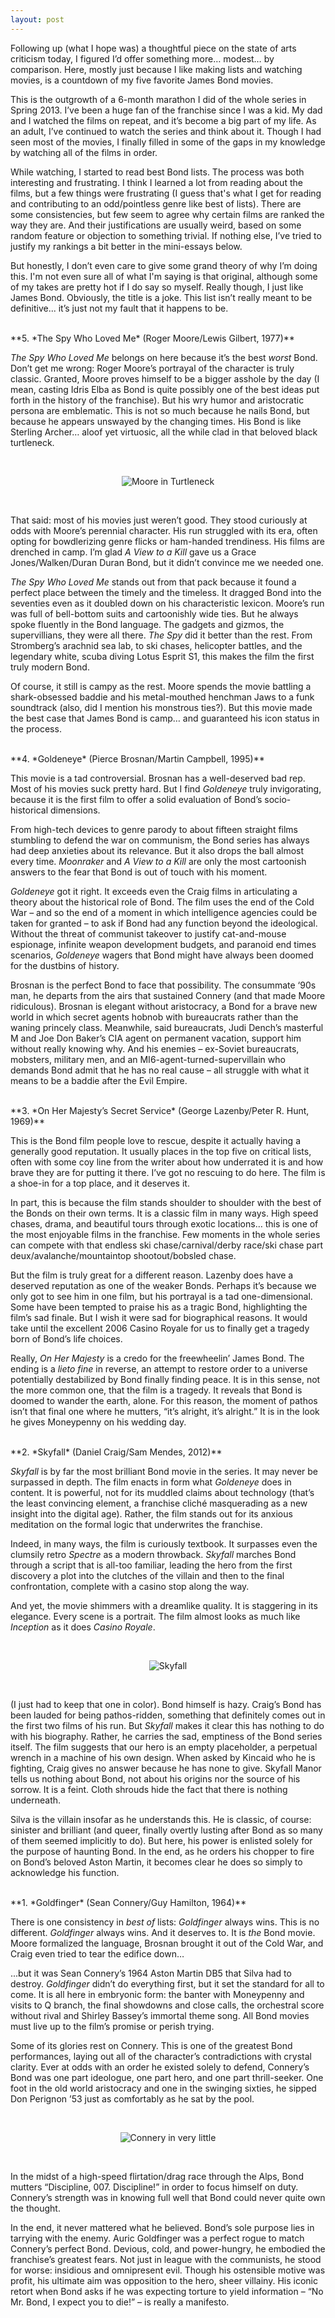 ```yaml
---
layout: post
---
```


Following up (what I hope was) a thoughtful piece on the state of arts criticism today, I figured I’d offer something more… modest… by comparison. Here, mostly just because I like making lists and watching movies, is a countdown of my five favorite James Bond movies.

This is the outgrowth of a 6-month marathon I did of the whole series in Spring 2013. I’ve been a huge fan of the franchise since I was a kid. My dad and I watched the films on repeat, and it’s become a big part of my life. As an adult, I’ve continued to watch the series and think about it. Though I had seen most of the movies, I finally filled in some of the gaps in my knowledge by watching all of the films in order.

While watching, I started to read best Bond lists. The process was both interesting and frustrating. I think I learned a lot from reading about the films, but a few things were frustrating (I guess that's what I get for reading and contributing to an odd/pointless genre like best of lists). There are some consistencies, but few seem to agree why certain films are ranked the way they are. And their justifications are usually weird, based on some random feature or objection to something trivial. If nothing else, I’ve tried to justify my rankings a bit better in the mini-essays below.

But honestly, I don’t even care to give some grand theory of why I’m doing this. I'm not even sure all of what I'm saying is that original, although some of my takes are pretty hot if I do say so myself. Really though, I just like James Bond. Obviously, the title is a joke. This list isn’t really meant to be definitive... it’s just not my fault that it happens to be.

<br>
**5. *The Spy Who Loved Me* (Roger Moore/Lewis Gilbert, 1977)**


*The Spy Who Loved Me* belongs on here because it’s the best *worst* Bond. Don’t get me wrong: Roger Moore’s portrayal of the character is truly classic. Granted, Moore proves himself to be a bigger asshole by the day (I mean, casting Idris Elba as Bond is quite possibly one of the best ideas put forth in the history of the franchise). But his wry humor and aristocratic persona are emblematic. This is not so much because he nails Bond, but because he appears unswayed by the changing times. His Bond is like Sterling Archer… aloof yet virtuosic, all the while clad in that beloved black turtleneck.

<br>
<p align="center">
<img src="https://jarekervin.github.io/img_mooreturtle.jpg" alt="Moore in Turtleneck">
</p>
<br>

That said: most of his movies just weren’t good. They stood curiously at odds with Moore’s perennial character. His run struggled with its era, often opting for bowdlerizing genre flicks or ham-handed trendiness. His films are drenched in camp. I’m glad *A View to a Kill* gave us a Grace Jones/Walken/Duran Duran Bond, but it didn’t convince me we needed one.

*The Spy Who Loved Me* stands out from that pack because it found a perfect place between the timely and the timeless. It dragged Bond into the seventies even as it doubled down on his characteristic lexicon. Moore’s run was full of bell-bottom suits and cartoonishly wide ties. But he always spoke fluently in the Bond language. The gadgets and gizmos, the supervillians, they were all there. *The Spy* did it better than the rest. From Stromberg’s arachnid sea lab, to ski chases, helicopter battles, and the legendary white, scuba diving Lotus Esprit S1, this makes the film the first truly modern Bond.

Of course, it still is campy as the rest. Moore spends the movie battling a shark-obsessed baddie and his metal-mouthed henchman Jaws to a funk soundtrack (also, did I mention his monstrous ties?). But this movie made the best case that James Bond is camp… and guaranteed his icon status in the process.

<br>
**4. *Goldeneye* (Pierce Brosnan/Martin Campbell, 1995)**

This movie is a tad controversial. Brosnan has a well-deserved bad rep. Most of his movies suck pretty hard. But I find *Goldeneye* truly invigorating, because it is the first film to offer a solid evaluation of Bond’s socio-historical dimensions.

From high-tech devices to genre parody to about fifteen straight films stumbling to defend the war on communism, the Bond series has always had deep anxieties about its relevance. But it also drops the ball almost every time. *Moonraker* and *A View to a Kill* are only the most cartoonish answers to the fear that Bond is out of touch with his moment.

*Goldeneye* got it right. It exceeds even the Craig films in articulating a theory about the historical role of Bond. The film uses the end of the Cold War – and so the end of a moment in which intelligence agencies could be taken for granted – to ask if Bond had any function beyond the ideological. Without the threat of communist takeover to justify cat-and-mouse espionage, infinite weapon development budgets, and paranoid end times scenarios, *Goldeneye* wagers that Bond might have always been doomed for the dustbins of history.

Brosnan is the perfect Bond to face that possibility. The consummate ‘90s man, he departs from the airs that sustained Connery (and that made Moore ridiculous). Brosnan is elegant without aristocracy, a Bond for a brave new world in which secret agents hobnob with bureaucrats rather than the waning princely class. Meanwhile, said bureaucrats, Judi Dench’s masterful M and Joe Don Baker’s CIA agent on permanent vacation, support him without really knowing why. And his enemies – ex-Soviet bureaucrats, mobsters, military men, and an MI6-agent-turned-supervillain who demands Bond admit that he has no real cause – all struggle with what it means to be a baddie after the Evil Empire.

<br>
**3. *On Her Majesty’s Secret Service* (George Lazenby/Peter R. Hunt, 1969)**

This is the Bond film people love to rescue, despite it actually having a generally good reputation. It usually places in the top five on critical lists, often with some coy line from the writer about how underrated it is and how brave they are for putting it there. I’ve got no rescuing to do here. The film is a shoe-in for a top place, and it deserves it.

In part, this is because the film stands shoulder to shoulder with the best of the Bonds on their own terms. It is a classic film in many ways. High speed chases, drama, and beautiful tours through exotic locations… this is one of the most enjoyable films in the franchise. Few moments in the whole series can compete with that endless ski chase/carnival/derby race/ski chase part deux/avalanche/mountaintop shootout/bobsled chase.

But the film is truly great for a different reason. Lazenby does have a deserved reputation as one of the weaker Bonds. Perhaps it’s because we only got to see him in one film, but his portrayal is a tad one-dimensional. Some have been tempted to praise his as a tragic Bond, highlighting the film’s sad finale. But I wish it were sad for biographical reasons. It would take until the excellent 2006 Casino Royale for us to finally get a tragedy born of Bond’s life choices.

Really, *On Her Majesty* is a credo for the freewheelin’ James Bond. The ending is a *lieto fine* in reverse, an attempt to restore order to a universe potentially destabilized by Bond finally finding peace. It is in this sense, not the more common one, that the film is a tragedy. It reveals that Bond is doomed to wander the earth, alone. For this reason, the moment of pathos isn’t that final one where he mutters, “it’s alright, it’s alright.” It is in the look he gives Moneypenny on his wedding day.

<br>
**2. *Skyfall* (Daniel Craig/Sam Mendes, 2012)**

*Skyfall* is by far the most brilliant Bond movie in the series. It may never be surpassed in depth. The film enacts in form what *Goldeneye* does in content. It is powerful, not for its muddled claims about technology (that’s the least convincing element, a franchise cliché masquerading as a new insight into the digital age). Rather, the film stands out for its anxious meditation on the formal logic that underwrites the franchise.

Indeed, in many ways, the film is curiously textbook. It surpasses even the clumsily retro *Spectre* as a modern throwback. *Skyfall* marches Bond through a script that is all-too familiar, leading the hero from the first discovery a plot into the clutches of the villain and then to the final confrontation, complete with a casino stop along the way.

And yet, the movie shimmers with a dreamlike quality. It is staggering in its elegance. Every scene is a portrait. The film almost looks as much like *Inception* as it does *Casino Royale*.

<br>
<p align="center">
<img src="https://jarekervin.github.io/img_skyfall.jpg" alt="Skyfall">
</p>
<br>

(I just had to keep that one in color). Bond himself is hazy. Craig’s Bond has been lauded for being pathos-ridden, something that definitely comes out in the first two films of his run. But *Skyfall* makes it clear this has nothing to do with his biography. Rather, he carries the sad, emptiness of the Bond series itself. The film suggests that our hero is an empty placeholder, a perpetual wrench in a machine of his own design. When asked by Kincaid who he is fighting, Craig gives no answer because he has none to give. Skyfall Manor tells us nothing about Bond, not about his origins nor the source of his sorrow. It is a feint. Cloth shrouds hide the fact that there is nothing underneath.

Silva is the villain insofar as he understands this. He is classic, of course: sinister and brilliant (and queer, finally overtly lusting after Bond as so many of them seemed implicitly to do). But here, his power is enlisted solely for the purpose of haunting Bond. In the end, as he orders his chopper to fire on Bond’s beloved Aston Martin, it becomes clear he does so simply to acknowledge his function.

<br>
**1. *Goldfinger* (Sean Connery/Guy Hamilton, 1964)**

There is one consistency in *best of* lists: *Goldfinger* always wins. This is no different. *Goldfinger* always wins. And it deserves to. It is *the* Bond movie. Moore formalized the language, Brosnan brought it out of the Cold War, and Craig even tried to tear the edifice down…

...but it was Sean Connery’s 1964 Aston Martin DB5 that Silva had to destroy. *Goldfinger* didn’t do everything first, but it set the standard for all to come. It is all here in embryonic form: the banter with Moneypenny and visits to Q branch, the final showdowns and close calls, the orchestral score without rival and Shirley Bassey’s immortal theme song. All Bond movies must live up to the film’s promise or perish trying.

Some of its glories rest on Connery. This is one of the greatest Bond performances, laying out all of the character’s contradictions with crystal clarity. Ever at odds with an order he existed solely to defend, Connery’s Bond was one part ideologue, one part hero, and one part thrill-seeker. One foot in the old world aristocracy and one in the swinging sixties, he sipped Don Perignon ’53 just as comfortably as he sat by the pool.

<br>
<p align="center">
<img src="https://jarekervin.github.io/img_connery.jpg" alt="Connery in very little">
</p>
<br>

In the midst of a high-speed flirtation/drag race through the Alps, Bond mutters “Discipline, 007. Discipline!” in order to focus himself on duty. Connery’s strength was in knowing full well that Bond could never quite own the thought.

In the end, it never mattered what he believed. Bond’s sole purpose lies in tarrying with the enemy. Auric Goldfinger was a perfect rogue to match Connery’s perfect Bond. Devious, cold, and power-hungry, he embodied the franchise’s greatest fears. Not just in league with the communists, he stood for worse: insidious and omnipresent evil. Though his ostensible motive was profit, his ultimate aim was opposition to the hero, sheer villainy. His iconic retort when Bond asks if he was expecting torture to yield information – “No Mr. Bond, I expect you to die!” – is really a manifesto.

